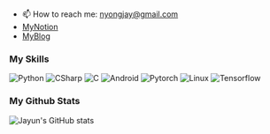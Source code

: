 - 📫 How to reach me: nyongjay@gmail.com
- [MyNotion](https://www.notion.so/nyongja/719fb3b98d5a4291be7aa391de773ba5)  
- [MyBlog](https://think-tech.tistory.com)  
 
### My Skills
![Python](https://img.shields.io/badge/-Python-blue) ![CSharp](https://img.shields.io/badge/-CSharp-purple) ![C](https://img.shields.io/badge/-C-grey) ![Android](https://img.shields.io/badge/-Android-green) ![Pytorch](https://img.shields.io/badge/-Pytorch-red) ![Linux](https://img.shields.io/badge/-Linux-yellow) ![Tensorflow](https://img.shields.io/badge/-Tensorflow-orange)

### My Github Stats
![Jayun's GitHub stats](https://github-readme-stats.vercel.app/api?username=nyongja&hide=stars&show_icons=true&theme=vue)
